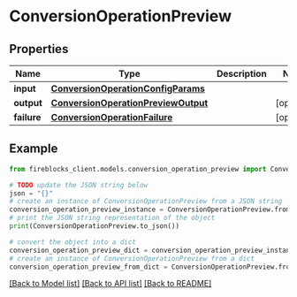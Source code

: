 # ConversionOperationPreview


## Properties

Name | Type | Description | Notes
------------ | ------------- | ------------- | -------------
**input** | [**ConversionOperationConfigParams**](ConversionOperationConfigParams.md) |  | 
**output** | [**ConversionOperationPreviewOutput**](ConversionOperationPreviewOutput.md) |  | [optional] 
**failure** | [**ConversionOperationFailure**](ConversionOperationFailure.md) |  | [optional] 

## Example

```python
from fireblocks_client.models.conversion_operation_preview import ConversionOperationPreview

# TODO update the JSON string below
json = "{}"
# create an instance of ConversionOperationPreview from a JSON string
conversion_operation_preview_instance = ConversionOperationPreview.from_json(json)
# print the JSON string representation of the object
print(ConversionOperationPreview.to_json())

# convert the object into a dict
conversion_operation_preview_dict = conversion_operation_preview_instance.to_dict()
# create an instance of ConversionOperationPreview from a dict
conversion_operation_preview_from_dict = ConversionOperationPreview.from_dict(conversion_operation_preview_dict)
```
[[Back to Model list]](../README.md#documentation-for-models) [[Back to API list]](../README.md#documentation-for-api-endpoints) [[Back to README]](../README.md)


